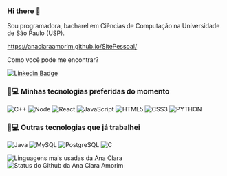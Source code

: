 ### Hi there 👋

Sou programadora, bacharel em Ciências de Computação na Universidade de São Paulo (USP).

https://anaclaraamorim.github.io/SitePessoal/

Como você pode me encontrar?

[![Linkedin Badge](https://img.shields.io/badge/-anaclaraamorimandrade-blue?style=flat-square&logo=Linkedin&logoColor=white&link=https://www.linkedin.com/in/anaclaraamorimandrade/)](https://www.linkedin.com/in/anaclaraamorimandrade/)

### 🚀💻 Minhas tecnologias preferidas do momento
![C++](https://img.shields.io/badge/C%2B%2B-00599C?style=for-the-badge&logo=c%2B%2B&logoColor=50fa7b)
![Node](https://img.shields.io/badge/Node.js-43853D?style=for-the-badge&logo=node.js&logoColor=white)
![React](https://img.shields.io/badge/React-20232A?style=for-the-badge&logo=react&logoColor=61DAFB)
![JavaScript](	https://img.shields.io/badge/JavaScript-323330?style=for-the-badge&logo=javascript&logoColor=white)
![HTML5](https://img.shields.io/badge/HTML5-E34F26?style=for-the-badge&logo=html5&logoColor=white)
![CSS3](https://img.shields.io/badge/CSS3-1572B6?style=for-the-badge&logo=css3&logoColor=white)
![PYTHON](https://img.shields.io/badge/Python-3776AB?style=for-the-badge&logo=python&logoColor=white)

### 🚀💻 Outras tecnologias que já trabalhei
![Java](https://img.shields.io/badge/-Java-44475a?style=flat-square&logo=java&logoColor=f8f8f2)
![MySQL](https://img.shields.io/badge/-MySQL-44475a?style=flat-square&logo=mysql&logoColor=f8f8f2)
![PostgreSQL](https://img.shields.io/badge/-PostgreSQL-44475a?style=flat-square&logo=postgreSQL&logoColor=f8f8f2)
![C](https://img.shields.io/badge/C-44475a?style=flat-square&logo=c&logoColor=f8f8f2)



![Linguagens mais usadas da Ana Clara](https://github-readme-stats.vercel.app/api/top-langs/?username=AnaClaraAmorim&theme=dracula&layout=compact&hide_border=true&custom_title=Linguagens%20mais%20usadas&langs_count=6) ![Status do Github da Ana Clara Amorim](https://github-readme-stats.vercel.app/api?username=AnaClaraAmorim&theme=dracula&show_icons=true&layout=compact&hide_title=true&hide_rank=true&include_all_commits=true&hide_border=true&count_private=true&disable_animations=true)
